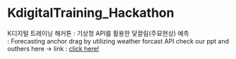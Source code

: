 # KdigitalTraining_Hackathon
K디지털 트레이닝 해커톤 : 기상청 API를 활용한 닻끌림(주묘현상) 예측 
<br>: Forecasting anchor drag by utilizing weather forcast API
check our ppt and outhers here -> link : <a href = "https://drive.google.com/drive/folders/12Fq4zagDFdTW_pD9MvrDjsIG8Z_VK5wk"> click here! </a>
